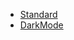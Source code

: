 - [Standard](https://michaelbarney.github.io/LinkFree/Templates/Standard/)
- [DarkMode](https://michaelbarney.github.io/LinkFree/Templates/DarkMode/)
